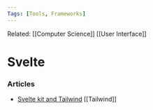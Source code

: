 ```yaml
---
Tags: [Tools, Frameworks]
---
```

Related: [[Computer Science]] [[User Interface]] 

# Svelte


### Articles
- [Svelte kit and Tailwind](https://levelup.gitconnected.com/how-to-use-svelte-kit-with-tailwind-css-jit-just-in-time-compilation-bc04c0c9ec17) [[Tailwind]]
